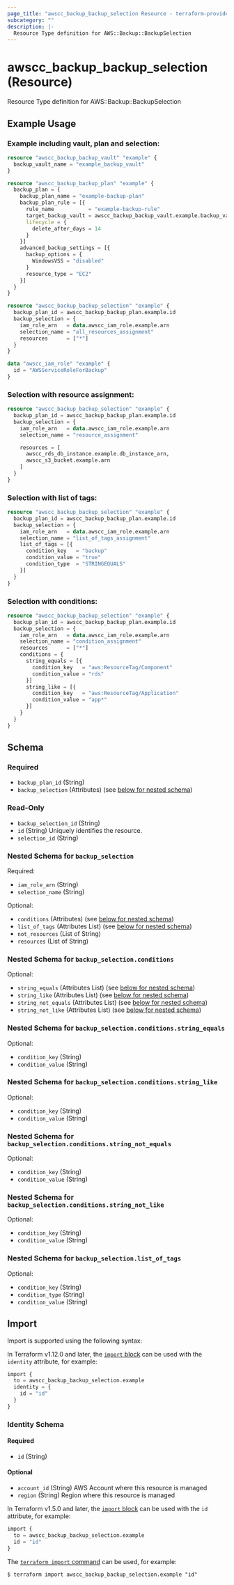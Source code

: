 ```yaml
---
page_title: "awscc_backup_backup_selection Resource - terraform-provider-awscc"
subcategory: ""
description: |-
  Resource Type definition for AWS::Backup::BackupSelection
---
```


# awscc_backup_backup_selection (Resource)

Resource Type definition for AWS::Backup::BackupSelection

## Example Usage

### Example including vault, plan and selection:
```terraform
resource "awscc_backup_backup_vault" "example" {
  backup_vault_name = "example_backup_vault"
}

resource "awscc_backup_backup_plan" "example" {
  backup_plan = {
    backup_plan_name = "example-backup-plan"
    backup_plan_rule = [{
      rule_name           = "example-backup-rule"
      target_backup_vault = awscc_backup_backup_vault.example.backup_vault_name
      lifecycle = {
        delete_after_days = 14
      }
    }]
    advanced_backup_settings = [{
      backup_options = {
        WindowsVSS = "disabled"
      }
      resource_type = "EC2"
    }]
  }
}

resource "awscc_backup_backup_selection" "example" {
  backup_plan_id = awscc_backup_backup_plan.example.id
  backup_selection = {
    iam_role_arn   = data.awscc_iam_role.example.arn
    selection_name = "all_resources_assignment"
    resources      = ["*"]
  }
}

data "awscc_iam_role" "example" {
  id = "AWSServiceRoleForBackup"
}
```

### Selection with resource assignment:
```terraform
resource "awscc_backup_backup_selection" "example" {
  backup_plan_id = awscc_backup_backup_plan.example.id
  backup_selection = {
    iam_role_arn   = data.awscc_iam_role.example.arn
    selection_name = "resource_assignment"

    resources = [
      awscc_rds_db_instance.example.db_instance_arn,
      awscc_s3_bucket.example.arn
    ]
  }
}
```

### Selection with list of tags:
```terraform
resource "awscc_backup_backup_selection" "example" {
  backup_plan_id = awscc_backup_backup_plan.example.id
  backup_selection = {
    iam_role_arn   = data.awscc_iam_role.example.arn
    selection_name = "list_of_tags_assignment"
    list_of_tags = [{
      condition_key   = "backup"
      condition_value = "true"
      condition_type  = "STRINGEQUALS"
    }]
  }
}
```

### Selection with conditions:
```terraform
resource "awscc_backup_backup_selection" "example" {
  backup_plan_id = awscc_backup_backup_plan.example.id
  backup_selection = {
    iam_role_arn   = data.awscc_iam_role.example.arn
    selection_name = "condition_assignment"
    resources      = ["*"]
    conditions = {
      string_equals = [{
        condition_key   = "aws:ResourceTag/Component"
        condition_value = "rds"
      }]
      string_like = [{
        condition_key   = "aws:ResourceTag/Application"
        condition_value = "app*"
      }]
    }
  }
}
```



<!-- schema generated by tfplugindocs -->
## Schema

### Required

- `backup_plan_id` (String)
- `backup_selection` (Attributes) (see [below for nested schema](#nestedatt--backup_selection))

### Read-Only

- `backup_selection_id` (String)
- `id` (String) Uniquely identifies the resource.
- `selection_id` (String)

<a id="nestedatt--backup_selection"></a>
### Nested Schema for `backup_selection`

Required:

- `iam_role_arn` (String)
- `selection_name` (String)

Optional:

- `conditions` (Attributes) (see [below for nested schema](#nestedatt--backup_selection--conditions))
- `list_of_tags` (Attributes List) (see [below for nested schema](#nestedatt--backup_selection--list_of_tags))
- `not_resources` (List of String)
- `resources` (List of String)

<a id="nestedatt--backup_selection--conditions"></a>
### Nested Schema for `backup_selection.conditions`

Optional:

- `string_equals` (Attributes List) (see [below for nested schema](#nestedatt--backup_selection--conditions--string_equals))
- `string_like` (Attributes List) (see [below for nested schema](#nestedatt--backup_selection--conditions--string_like))
- `string_not_equals` (Attributes List) (see [below for nested schema](#nestedatt--backup_selection--conditions--string_not_equals))
- `string_not_like` (Attributes List) (see [below for nested schema](#nestedatt--backup_selection--conditions--string_not_like))

<a id="nestedatt--backup_selection--conditions--string_equals"></a>
### Nested Schema for `backup_selection.conditions.string_equals`

Optional:

- `condition_key` (String)
- `condition_value` (String)


<a id="nestedatt--backup_selection--conditions--string_like"></a>
### Nested Schema for `backup_selection.conditions.string_like`

Optional:

- `condition_key` (String)
- `condition_value` (String)


<a id="nestedatt--backup_selection--conditions--string_not_equals"></a>
### Nested Schema for `backup_selection.conditions.string_not_equals`

Optional:

- `condition_key` (String)
- `condition_value` (String)


<a id="nestedatt--backup_selection--conditions--string_not_like"></a>
### Nested Schema for `backup_selection.conditions.string_not_like`

Optional:

- `condition_key` (String)
- `condition_value` (String)



<a id="nestedatt--backup_selection--list_of_tags"></a>
### Nested Schema for `backup_selection.list_of_tags`

Optional:

- `condition_key` (String)
- `condition_type` (String)
- `condition_value` (String)

## Import

Import is supported using the following syntax:

In Terraform v1.12.0 and later, the [`import` block](https://developer.hashicorp.com/terraform/language/import) can be used with the `identity` attribute, for example:

```terraform
import {
  to = awscc_backup_backup_selection.example
  identity = {
    id = "id"
  }
}
```

<!-- schema generated by tfplugindocs -->
### Identity Schema

#### Required

- `id` (String)

#### Optional

- `account_id` (String) AWS Account where this resource is managed
- `region` (String) Region where this resource is managed

In Terraform v1.5.0 and later, the [`import` block](https://developer.hashicorp.com/terraform/language/import) can be used with the `id` attribute, for example:

```terraform
import {
  to = awscc_backup_backup_selection.example
  id = "id"
}
```

The [`terraform import` command](https://developer.hashicorp.com/terraform/cli/commands/import) can be used, for example:

```shell
$ terraform import awscc_backup_backup_selection.example "id"
```